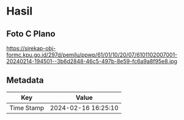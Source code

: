 # Hasil

## Foto C Plano

https://sirekap-obj-formc.kpu.go.id/297d/pemilu/ppwp/61/01/10/20/07/6101102007001-20240214-194501--3b6d2848-46c5-497b-8e59-fc6a9a8f95e8.jpg


## Metadata

| Key        | Value               |
| ---------- | ------------------- |
| Time Stamp | 2024-02-16 16:25:10 |




